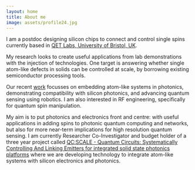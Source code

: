 ```yaml
---
layout: home
title: About me
image: assets/profile24.jpg
---
```



I am a postdoc designing silicon chips to connect and control single spins currently based in [QET Labs, University of Bristol, UK](https://www.bristol.ac.uk/people/person/Joe-Smith-acb28703-28ff-44b0-8929-ff449fb7e979/).

My research looks to create useful applications from lab demonstrations with the injection of technologies. One target is answering whether single atom-like defects in solids can be controlled at scale, by borrowing existing semiconductor processing tools.

Our recent [work](/papers.md) focusses on embedding atom-like systems in photonics, demonstrating compatibility with silicon photonics, and advancing quantum sensing using robotics. I am also interested in RF engineering, specifically for quantum spin manipulation.

My aim is to put photonics and electronics front and centre: with useful applications in adding spins to photonic quantum computing and networks, but also for more near-term implications for high resolution quantum sensing. I am currently Researcher Co-Investigator and budget holder of a three year project called [QC:SCALE - Quantum Circuits: Systematically Controlling And Linking Emitters for integrated solid state photonics platforms](https://gow.epsrc.ukri.org/NGBOViewGrant.aspx?GrantRef=EP/W006685/1) where we are developing technology to integrate atom-like systems with silicon electronics and photonics.



